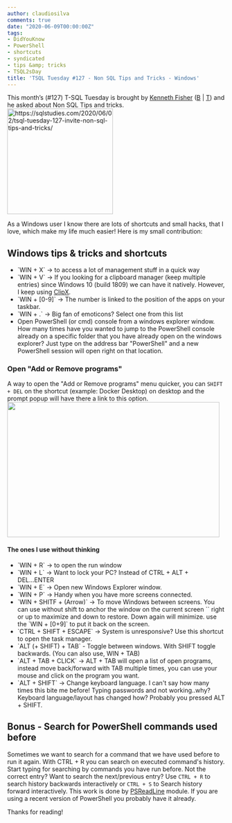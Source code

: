 ```yaml
---
author: claudiosilva
comments: true
date: "2020-06-09T00:00:00Z"
tags:
- DidYouKnow
- PowerShell
- shortcuts
- syndicated
- tips &amp; tricks
- TSQL2sDay
title: 'TSQL Tuesday #127 - Non SQL Tips and Tricks - Windows'
---
```

This month’s (#127) T-SQL Tuesday is brought by <a href="https://sqlstudies.com/2020/06/02/tsql-tuesday-127-invite-non-sql-tips-and-tricks/">Kenneth Fisher</a> (<a href="https://sqlstudies.com/">B</a> \| <a href="https://twitter.com/sqlstudent144">T</a>) and he asked about Non SQL Tips and tricks.
<img src="https://claudioessilva.github.io/img/2017/09/tsql2sday.jpg" alt="https://sqlstudies.com/2020/06/02/tsql-tuesday-127-invite-non-sql-tips-and-tricks/" width="244" height="244" class="aligncenter size-full wp-image-599" />

As a Windows user I know there are lots of shortcuts and small hacks, that I love, which make my life much easier!
Here is my small contribution:

<h2>Windows tips &amp; tricks and shortcuts</h2>

<ul>
<li>`WIN + X` -> to access a lot of management stuff in a quick way</li>
<li>`WIN + V` -> If you looking for a clipboard manager (keep multiple entries) since Windows 10 (build 1809) we can have it natively. However, I keep using <a href="https://bluemars.org/clipx/">ClipX</a>.</li>
<li>`WIN + [0-9]` -> The number is linked to the position of the apps on your taskbar.</li>
<li>`WIN + .` -> Big fan of emoticons? Select one from this list</li>
<li>Open PowerShell (or cmd) console from a windows explorer window. How many times have you wanted to jump to the PowerShell console already on a specific folder that you have already open on the windows explorer? Just type on the address bar "PowerShell" and a new PowerShell session will open right on that location.</li>
</ul>

<h3>Open "Add or Remove programs"</h3>

A way to open the "Add or Remove programs" menu quicker, you can `SHIFT + DEL` on the shortcut (example: Docker Desktop) on desktop and the prompt popup will have there a link to this option.
<img src="https://claudioessilva.github.io/img/2020/06/addremoveprogramshortcut.png" alt="" width="490" height="312" class="aligncenter size-full wp-image-2166" />

<h4>The ones I use without thinking</h4>

<ul>
<li>`WIN + R` -> to open the run window</li>
<li>`WIN + L` -> Want to lock your PC? Instead of CTRL + ALT + DEL...ENTER</li>
<li>`WIN + E` -> Open new Windows Explorer window.</li>
<li>`WIN + P` -> Handy when you have more screens connected.</li>
<li>`WIN + SHITF + (Arrow)` -> To move Windows between screens. You can use without shift to anchor the window on the current screen `` right or up to maximize and down to restore. Down again will minimize. use the `WIN + [0+9]` to put it back on the screen.</li>
<li>`CTRL + SHIFT + ESCAPE` -> System is unresponsive? Use this shortcut to open the task manager.</li>
<li>`ALT (+ SHIFT) + TAB` - Toggle between windows. With SHIFT toggle backwards. (You can also use, WIN + TAB)</li>
<li>`ALT + TAB + CLICK` -> ALT + TAB will open a list of open programs, instead move back/forward with TAB multiple times, you can use your mouse and click on the program you want.</li>
<li>`ALT + SHIFT` -> Change keyboard language. I can't say how many times this bite me before! Typing passwords and not working..why? Keyboard language/layout has changed how? Probably you pressed ALT + SHIFT. </li>
</ul>

<h2>Bonus - Search for PowerShell commands used before</h2>

Sometimes we want to search for a command that we have used before to run it again. With CTRL + R you can search on executed command's history. Start typing for searching by commands you have run before.
Not the correct entry? Want to search the next/previous entry?
Use `CTRL + R` to search history backwards interactively or `CTRL + S` to Search history forward interactively. This work is done by <a href="https://github.com/PowerShell/PSReadLine">PSReadLine</a> module. If you are using a recent version of PowerShell you probably have it already.

Thanks for reading!
